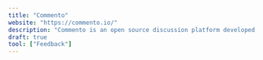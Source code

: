 ```yaml
---
title: "Commento"
website: "https://commento.io/"
description: "Commento is an open source discussion platform developed in Go. You can host the Go binary on your server. Unlike..."
draft: true
tool: ["Feedback"]
---
```

